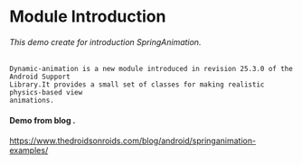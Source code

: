 # Module Introduction

###### This demo create for introduction SpringAnimation.

```
Dynamic-animation is a new module introduced in revision 25.3.0 of the Android Support
Library.It provides a small set of classes for making realistic physics-based view 
animations.
```

#### Demo from blog .
https://www.thedroidsonroids.com/blog/android/springanimation-examples/
